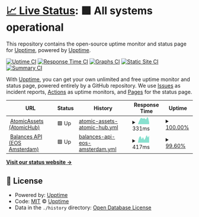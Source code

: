 # [📈 Live Status](https://upptime.github.io/upptime): <!--live status--> **🟩 All systems operational**

This repository contains the open-source uptime monitor and status page for [Upptime](https://upptime.js.org), powered by [Upptime](https://github.com/upptime/upptime).

[![Uptime CI](https://github.com/TacoCompany/upptime/workflows/Uptime%20CI/badge.svg)](https://github.com/TacoCompany/upptime/actions?query=workflow%3A%22Uptime+CI%22)
[![Response Time CI](https://github.com/TacoCompany/upptime/workflows/Response%20Time%20CI/badge.svg)](https://github.com/TacoCompany/upptime/actions?query=workflow%3A%22Response+Time+CI%22)
[![Graphs CI](https://github.com/TacoCompany/upptime/workflows/Graphs%20CI/badge.svg)](https://github.com/TacoCompany/upptime/actions?query=workflow%3A%22Graphs+CI%22)
[![Static Site CI](https://github.com/TacoCompany/upptime/workflows/Static%20Site%20CI/badge.svg)](https://github.com/TacoCompany/upptime/actions?query=workflow%3A%22Static+Site+CI%22)
[![Summary CI](https://github.com/TacoCompany/upptime/workflows/Summary%20CI/badge.svg)](https://github.com/TacoCompany/upptime/actions?query=workflow%3A%22Summary+CI%22)

With [Upptime](https://upptime.js.org), you can get your own unlimited and free uptime monitor and status page, powered entirely by a GitHub repository. We use [Issues](https://github.com/upptime/upptime/issues) as incident reports, [Actions](https://github.com/TacoCompany/upptime/actions) as uptime monitors, and [Pages](https://upptime.github.io/upptime) for the status page.

<!--start: status pages-->
<!-- This summary is generated by Upptime (https://github.com/upptime/upptime) -->
<!-- Do not edit this manually, your changes will be overwritten -->
<!-- prettier-ignore -->
| URL | Status | History | Response Time | Uptime |
| --- | ------ | ------- | ------------- | ------ |
| <img alt="" src="https://icons.duckduckgo.com/ip3/wax.api.atomicassets.io.ico" height="13"> [AtomicAssets (AtomicHub)](https://wax.api.atomicassets.io/atomicassets/v1/assets/1099548897666) | 🟩 Up | [atomic-assets-atomic-hub.yml](https://github.com/TacoCompany/upptime/commits/HEAD/history/atomic-assets-atomic-hub.yml) | <details><summary><img alt="Response time graph" src="./graphs/atomic-assets-atomic-hub/response-time-week.png" height="20"> 331ms</summary><br><a href="https://status.tacocrypto.io/history/atomic-assets-atomic-hub"><img alt="Response time 919" src="https://img.shields.io/endpoint?url=https%3A%2F%2Fraw.githubusercontent.com%2FTacoCompany%2Fupptime%2FHEAD%2Fapi%2Fatomic-assets-atomic-hub%2Fresponse-time.json"></a><br><a href="https://status.tacocrypto.io/history/atomic-assets-atomic-hub"><img alt="24-hour response time 119" src="https://img.shields.io/endpoint?url=https%3A%2F%2Fraw.githubusercontent.com%2FTacoCompany%2Fupptime%2FHEAD%2Fapi%2Fatomic-assets-atomic-hub%2Fresponse-time-day.json"></a><br><a href="https://status.tacocrypto.io/history/atomic-assets-atomic-hub"><img alt="7-day response time 331" src="https://img.shields.io/endpoint?url=https%3A%2F%2Fraw.githubusercontent.com%2FTacoCompany%2Fupptime%2FHEAD%2Fapi%2Fatomic-assets-atomic-hub%2Fresponse-time-week.json"></a><br><a href="https://status.tacocrypto.io/history/atomic-assets-atomic-hub"><img alt="30-day response time 277" src="https://img.shields.io/endpoint?url=https%3A%2F%2Fraw.githubusercontent.com%2FTacoCompany%2Fupptime%2FHEAD%2Fapi%2Fatomic-assets-atomic-hub%2Fresponse-time-month.json"></a><br><a href="https://status.tacocrypto.io/history/atomic-assets-atomic-hub"><img alt="1-year response time 1136" src="https://img.shields.io/endpoint?url=https%3A%2F%2Fraw.githubusercontent.com%2FTacoCompany%2Fupptime%2FHEAD%2Fapi%2Fatomic-assets-atomic-hub%2Fresponse-time-year.json"></a></details> | <details><summary><a href="https://status.tacocrypto.io/history/atomic-assets-atomic-hub">100.00%</a></summary><a href="https://status.tacocrypto.io/history/atomic-assets-atomic-hub"><img alt="All-time uptime 99.87%" src="https://img.shields.io/endpoint?url=https%3A%2F%2Fraw.githubusercontent.com%2FTacoCompany%2Fupptime%2FHEAD%2Fapi%2Fatomic-assets-atomic-hub%2Fuptime.json"></a><br><a href="https://status.tacocrypto.io/history/atomic-assets-atomic-hub"><img alt="24-hour uptime 100.00%" src="https://img.shields.io/endpoint?url=https%3A%2F%2Fraw.githubusercontent.com%2FTacoCompany%2Fupptime%2FHEAD%2Fapi%2Fatomic-assets-atomic-hub%2Fuptime-day.json"></a><br><a href="https://status.tacocrypto.io/history/atomic-assets-atomic-hub"><img alt="7-day uptime 100.00%" src="https://img.shields.io/endpoint?url=https%3A%2F%2Fraw.githubusercontent.com%2FTacoCompany%2Fupptime%2FHEAD%2Fapi%2Fatomic-assets-atomic-hub%2Fuptime-week.json"></a><br><a href="https://status.tacocrypto.io/history/atomic-assets-atomic-hub"><img alt="30-day uptime 100.00%" src="https://img.shields.io/endpoint?url=https%3A%2F%2Fraw.githubusercontent.com%2FTacoCompany%2Fupptime%2FHEAD%2Fapi%2Fatomic-assets-atomic-hub%2Fuptime-month.json"></a><br><a href="https://status.tacocrypto.io/history/atomic-assets-atomic-hub"><img alt="1-year uptime 99.87%" src="https://img.shields.io/endpoint?url=https%3A%2F%2Fraw.githubusercontent.com%2FTacoCompany%2Fupptime%2FHEAD%2Fapi%2Fatomic-assets-atomic-hub%2Fuptime-year.json"></a></details>
| <img alt="" src="https://icons.duckduckgo.com/ip3/lightapi.eosamsterdam.net.ico" height="13"> [Balances API (EOS Amsterdam)](https://lightapi.eosamsterdam.net/api/balances/wax/eosio.token) | 🟩 Up | [balances-api-eos-amsterdam.yml](https://github.com/TacoCompany/upptime/commits/HEAD/history/balances-api-eos-amsterdam.yml) | <details><summary><img alt="Response time graph" src="./graphs/balances-api-eos-amsterdam/response-time-week.png" height="20"> 417ms</summary><br><a href="https://status.tacocrypto.io/history/balances-api-eos-amsterdam"><img alt="Response time 419" src="https://img.shields.io/endpoint?url=https%3A%2F%2Fraw.githubusercontent.com%2FTacoCompany%2Fupptime%2FHEAD%2Fapi%2Fbalances-api-eos-amsterdam%2Fresponse-time.json"></a><br><a href="https://status.tacocrypto.io/history/balances-api-eos-amsterdam"><img alt="24-hour response time 554" src="https://img.shields.io/endpoint?url=https%3A%2F%2Fraw.githubusercontent.com%2FTacoCompany%2Fupptime%2FHEAD%2Fapi%2Fbalances-api-eos-amsterdam%2Fresponse-time-day.json"></a><br><a href="https://status.tacocrypto.io/history/balances-api-eos-amsterdam"><img alt="7-day response time 417" src="https://img.shields.io/endpoint?url=https%3A%2F%2Fraw.githubusercontent.com%2FTacoCompany%2Fupptime%2FHEAD%2Fapi%2Fbalances-api-eos-amsterdam%2Fresponse-time-week.json"></a><br><a href="https://status.tacocrypto.io/history/balances-api-eos-amsterdam"><img alt="30-day response time 475" src="https://img.shields.io/endpoint?url=https%3A%2F%2Fraw.githubusercontent.com%2FTacoCompany%2Fupptime%2FHEAD%2Fapi%2Fbalances-api-eos-amsterdam%2Fresponse-time-month.json"></a><br><a href="https://status.tacocrypto.io/history/balances-api-eos-amsterdam"><img alt="1-year response time 425" src="https://img.shields.io/endpoint?url=https%3A%2F%2Fraw.githubusercontent.com%2FTacoCompany%2Fupptime%2FHEAD%2Fapi%2Fbalances-api-eos-amsterdam%2Fresponse-time-year.json"></a></details> | <details><summary><a href="https://status.tacocrypto.io/history/balances-api-eos-amsterdam">99.60%</a></summary><a href="https://status.tacocrypto.io/history/balances-api-eos-amsterdam"><img alt="All-time uptime 99.96%" src="https://img.shields.io/endpoint?url=https%3A%2F%2Fraw.githubusercontent.com%2FTacoCompany%2Fupptime%2FHEAD%2Fapi%2Fbalances-api-eos-amsterdam%2Fuptime.json"></a><br><a href="https://status.tacocrypto.io/history/balances-api-eos-amsterdam"><img alt="24-hour uptime 100.00%" src="https://img.shields.io/endpoint?url=https%3A%2F%2Fraw.githubusercontent.com%2FTacoCompany%2Fupptime%2FHEAD%2Fapi%2Fbalances-api-eos-amsterdam%2Fuptime-day.json"></a><br><a href="https://status.tacocrypto.io/history/balances-api-eos-amsterdam"><img alt="7-day uptime 99.60%" src="https://img.shields.io/endpoint?url=https%3A%2F%2Fraw.githubusercontent.com%2FTacoCompany%2Fupptime%2FHEAD%2Fapi%2Fbalances-api-eos-amsterdam%2Fuptime-week.json"></a><br><a href="https://status.tacocrypto.io/history/balances-api-eos-amsterdam"><img alt="30-day uptime 99.91%" src="https://img.shields.io/endpoint?url=https%3A%2F%2Fraw.githubusercontent.com%2FTacoCompany%2Fupptime%2FHEAD%2Fapi%2Fbalances-api-eos-amsterdam%2Fuptime-month.json"></a><br><a href="https://status.tacocrypto.io/history/balances-api-eos-amsterdam"><img alt="1-year uptime 99.98%" src="https://img.shields.io/endpoint?url=https%3A%2F%2Fraw.githubusercontent.com%2FTacoCompany%2Fupptime%2FHEAD%2Fapi%2Fbalances-api-eos-amsterdam%2Fuptime-year.json"></a></details>

<!--end: status pages-->

[**Visit our status website →**](https://upptime.github.io/upptime)

## 📄 License

- Powered by: [Upptime](https://github.com/upptime/upptime)
- Code: [MIT](./LICENSE) © [Upptime](https://upptime.js.org)
- Data in the `./history` directory: [Open Database License](https://opendatacommons.org/licenses/odbl/1-0/)
